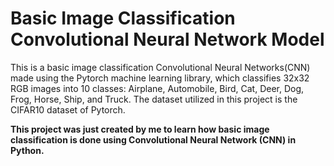 # Basic Image Classification Convolutional Neural Network Model

This is a basic image classification Convolutional Neural Networks(CNN) made using the Pytorch machine learning library, which classifies 32x32 RGB images into 10 classes: Airplane, Automobile, Bird, Cat, Deer, Dog, Frog, Horse, Ship, and Truck. The dataset utilized in this project is the CIFAR10 dataset of Pytorch.

**This project was just created by me to learn how basic image classification is done using Convolutional Neural Network (CNN) in Python.**

